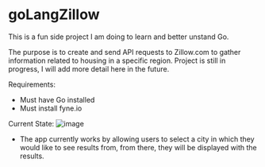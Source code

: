 # goLangZillow

This is a fun side project I am doing to learn and better unstand Go.

The purpose is to create and send API requests to Zillow.com to gather information related to housing in a specific region. Project is still in progress, I will add more
detail here in the future. 

Requirements:

- Must have Go installed
- Must install fyne.io

Current State:
![image](https://github.com/NathanielWilson2001/ZillowScraper/assets/97745329/d02eb4bd-a45c-4494-8b24-aea067d7ca08)
- The app currently works by allowing users to select a city in which they would like to see results from, from there, they will be displayed with the results. 
